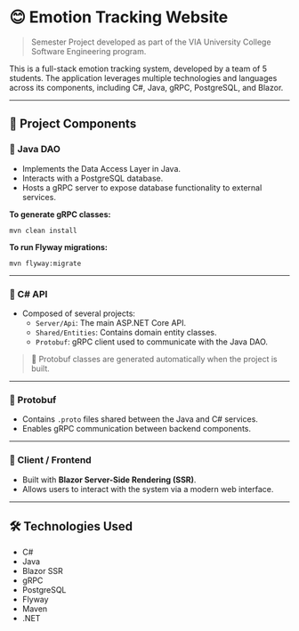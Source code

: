 # 😊 Emotion Tracking Website

> Semester Project developed as part of the VIA University College Software Engineering program.

This is a full-stack emotion tracking system, developed by a team of 5 students. The application leverages multiple technologies and languages across its components, including C#, Java, gRPC, PostgreSQL, and Blazor.

---

## 🧩 Project Components

### 🔹 Java DAO
- Implements the Data Access Layer in Java.
- Interacts with a PostgreSQL database.
- Hosts a gRPC server to expose database functionality to external services.

**To generate gRPC classes:**
```
mvn clean install
```

**To run Flyway migrations:**
```
mvn flyway:migrate
```

---

### 🔹 C# API
- Composed of several projects:
  - `Server/Api`: The main ASP.NET Core API.
  - `Shared/Entities`: Contains domain entity classes.
  - `Protobuf`: gRPC client used to communicate with the Java DAO.

> 🔧 Protobuf classes are generated automatically when the project is built.

---

### 🔹 Protobuf
- Contains `.proto` files shared between the Java and C# services.
- Enables gRPC communication between backend components.

---

### 🔹 Client / Frontend
- Built with **Blazor Server-Side Rendering (SSR)**.
- Allows users to interact with the system via a modern web interface.

---

## 🛠️ Technologies Used
- C#
- Java
- Blazor SSR
- gRPC
- PostgreSQL
- Flyway
- Maven
- .NET

